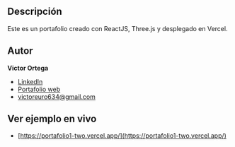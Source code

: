 ## Descripción
Este es un portafolio creado con ReactJS, Three.js y desplegado en Vercel.

## Autor 
**Victor Ortega**

* [LinkedIn](https://www.linkedin.com/in/victorortegadev/)
* [Portafolio web](https://github.com/victorortegadev/Portafolio1)
* [victoreuro634@gmail.com](victoreuro634@gmail.com)

## Ver ejemplo en vivo
- [https://portafolio1-two.vercel.app/](https://portafolio1-two.vercel.app/)